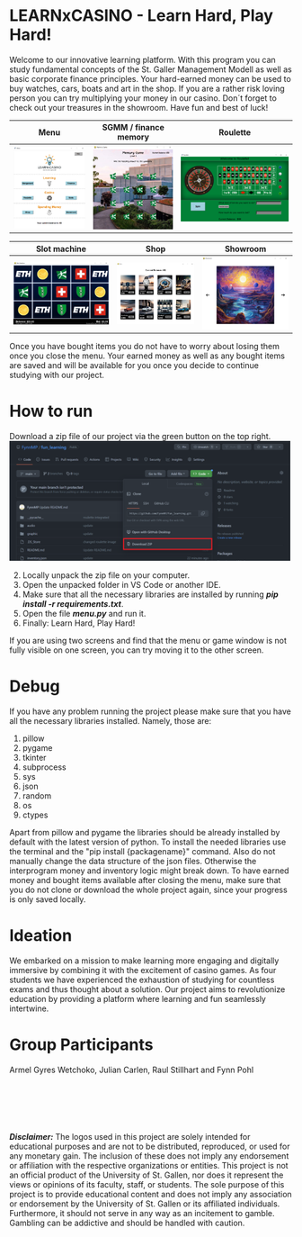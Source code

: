 # LEARNxCASINO - Learn Hard, Play Hard!

Welcome to our innovative learning platform. With this program you can study fundamental concepts of the St. Galler Management Modell as well as basic corporate finance principles. Your hard-earned money can be used to buy watches, cars, boats and art in the shop. If you are a rather risk loving person you can try multiplying your money in our casino. Don´t forget to check out your treasures in the showroom. Have fun and best of luck!

Menu                                                    |  SGMM / finance memory                              |  Roulette           
:------------------------------------------------------:|:------------------------------------------------------:|:------------------------------------------------------:
<img src="graphic/Readme/menu.png" width="220">         |  <img src="graphic/Readme/memory.png" width="230">     | <img src="graphic/Readme/roulette.png" width="330"> 

Slot machine                                            |  Shop                                                  |  Showroom           
:------------------------------------------------------:|:------------------------------------------------------:|:------------------------------------------------------:
<img src="graphic/Readme/slot.png" width="290">         |  <img src="graphic/Readme/shop.png" width="250">       | <img src="graphic/Readme/showroom.png" width="240">


Once you have bought items you do not have to worry about losing them once you close the menu. Your earned money as well as any bought items are saved and will be available for you once you decide to continue studying with our project. 

# How to run
Download a zip file of our project via the green button on the top right. <br />
<img src="graphic/Readme/download.png" width="500"> 

2. Locally unpack the zip file on your computer.
3. Open the unpacked folder in VS Code or another IDE.
4. Make sure that all the necessary libraries are installed by running ***pip install -r requirements.txt***.
5. Open the file ***menu.py*** and run it. 
6. Finally: Learn Hard, Play Hard!

If you are using two screens and find that the menu or game window is not fully visible on one screen, you can try moving it to the other screen.

# Debug
If you have any problem running the project please make sure that you have all the necessary libraries installed. Namely, those are: 
1. pillow
3. pygame
4. tkinter
5. subprocess 
6. sys
7. json
8. random
9. os
10. ctypes

Apart from pillow and pygame the libraries should be already installed by default with the latest version of python. To install the needed libraries use the terminal and the "pip install {packagename}" command. 
Also do not manually change the data structure of the json files. Otherwise the interprogram money and inventory logic might break down. To have earned money and bought items available after closing the menu, make sure that you do not clone or download the whole project again, since your progress is only saved locally.  

# Ideation
We embarked on a mission to make learning more engaging and digitally immersive by combining it with the excitement of casino games. As four students we have experienced the exhaustion of studying for countless exams and thus thought about a solution. Our project aims to revolutionize education by providing a platform where learning and fun seamlessly intertwine.

# Group Participants
Armel Gyres Wetchoko, Julian Carlen, Raul Stillhart and Fynn Pohl 
<br />
<br />
<br />
<br />
<br />
<br />
<br />
***Disclaimer:*** The logos used in this project are solely intended for educational purposes and are not to be distributed, reproduced, or used for any monetary gain. The inclusion of these does not imply any endorsement or affiliation with the respective organizations or entities. This project is not an official product of the University of St. Gallen, nor does it represent the views or opinions of its faculty, staff, or students. The sole purpose of this project is to provide educational content and does not imply any association or endorsement by the University of St. Gallen or its affiliated individuals. Furthermore, it should not serve in any way as an incitement to gamble. 
Gambling can be addictive and should be handled with caution. 
